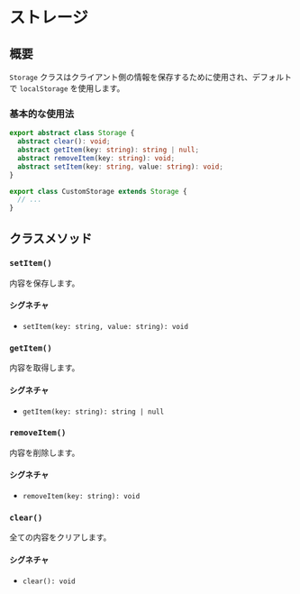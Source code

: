 # ストレージ

## 概要

`Storage` クラスはクライアント側の情報を保存するために使用され、デフォルトで `localStorage` を使用します。

### 基本的な使用法

```ts
export abstract class Storage {
  abstract clear(): void;
  abstract getItem(key: string): string | null;
  abstract removeItem(key: string): void;
  abstract setItem(key: string, value: string): void;
}

export class CustomStorage extends Storage {
  // ...
}
```

## クラスメソッド

### `setItem()`

内容を保存します。

#### シグネチャ

- `setItem(key: string, value: string): void`

### `getItem()`

内容を取得します。

#### シグネチャ

- `getItem(key: string): string | null`

### `removeItem()`

内容を削除します。

#### シグネチャ

- `removeItem(key: string): void`

### `clear()`

全ての内容をクリアします。

#### シグネチャ

- `clear(): void`

